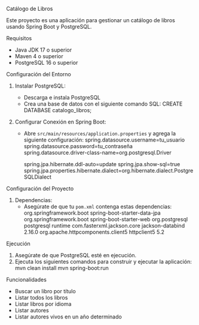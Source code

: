 Catálogo de Libros

Este proyecto es una aplicación para gestionar un catálogo de libros usando Spring Boot y PostgreSQL.

Requisitos

- Java JDK 17 o superior
- Maven 4 o superior
- PostgreSQL 16 o superior

Configuración del Entorno

1. Instalar PostgreSQL:
   - Descarga e instala PostgreSQL 
   - Crea una base de datos con el siguiente comando SQL:
     CREATE DATABASE catalogo_libros;

2. Configurar Conexión en Spring Boot:
   - Abre `src/main/resources/application.properties` y agrega la siguiente configuración:
     spring.datasource.username=tu_usuario
     spring.datasource.password=tu_contraseña
     spring.datasource.driver-class-name=org.postgresql.Driver

     spring.jpa.hibernate.ddl-auto=update
     spring.jpa.show-sql=true
     spring.jpa.properties.hibernate.dialect=org.hibernate.dialect.PostgreSQLDialect

Configuración del Proyecto

1. Dependencias:
   - Asegúrate de que tu `pom.xml` contenga estas dependencias:
     <dependencies>
       <dependency>
         <groupId>org.springframework.boot</groupId>
         <artifactId>spring-boot-starter-data-jpa</artifactId>
       </dependency>
       <dependency>
         <groupId>org.springframework.boot</groupId>
         <artifactId>spring-boot-starter-web</artifactId>
       </dependency>
       <dependency>
         <groupId>org.postgresql</groupId>
         <artifactId>postgresql</artifactId>
         <scope>runtime</scope>
       </dependency>
       <dependency>
         <groupId>com.fasterxml.jackson.core</groupId>
         <artifactId>jackson-databind</artifactId>
         <version>2.16.0</version>
       </dependency>
       <dependency>
         <groupId>org.apache.httpcomponents.client5</groupId>
         <artifactId>httpclient5</artifactId>
         <version>5.2</version>
       </dependency>
     </dependencies>

Ejecución

1. Asegúrate de que PostgreSQL esté en ejecución.
2. Ejecuta los siguientes comandos para construir y ejecutar la aplicación:
   mvn clean install
   mvn spring-boot:run

Funcionalidades

- Buscar un libro por título
- Listar todos los libros
- Listar libros por idioma
- Listar autores
- Listar autores vivos en un año determinado


          
